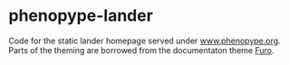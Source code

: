# phenopype-lander

Code for the static lander homepage served under www.phenopype.org. Parts of the theming are borrowed from the documentaton theme [Furo](https://github.com/pradyunsg/furo).
